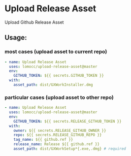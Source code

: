 # Upload Release Asset

Upload Github Release Asset

## Usage:

### most cases (upload asset to current repo)

```yaml
- name: Upload Release Asset
  uses: lomocc/upload-release-asset@master
  env:
    GITHUB_TOKEN: ${{ secrets.GITHUB_TOKEN }}
  with:
    asset_path: dist/GXWorkInstaller.dmg
```

### particular cases (upload asset to other repo)

```yaml
- name: Upload Release Asset
  uses: lomocc/upload-release-asset@master
  env:
    GITHUB_TOKEN: ${{ secrets.RELEASE_GITHUB_TOKEN }}
  with:
    owner: ${{ secrets.RELEASE_GITHUB_OWNER }}
    repo: ${{ secrets.RELEASE_GITHUB_REPO }}
    tag_name: ${{ github.ref }}
    release_name: Release ${{ github.ref }}
    asset_path: dist/GXWorkSetup*{.exe,.dmg} # required
```
